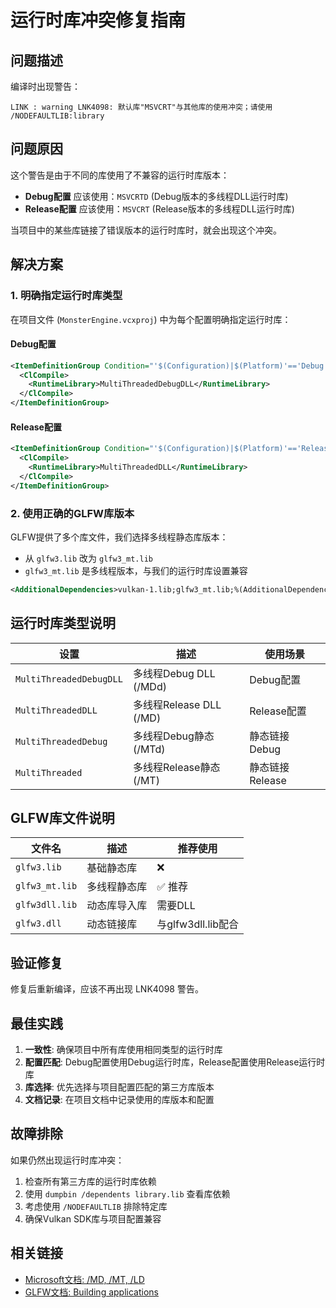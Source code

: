 # 运行时库冲突修复指南

## 问题描述

编译时出现警告：
```
LINK : warning LNK4098: 默认库"MSVCRT"与其他库的使用冲突；请使用 /NODEFAULTLIB:library
```

## 问题原因

这个警告是由于不同的库使用了不兼容的运行时库版本：

- **Debug配置** 应该使用：`MSVCRTD` (Debug版本的多线程DLL运行时库)
- **Release配置** 应该使用：`MSVCRT` (Release版本的多线程DLL运行时库)

当项目中的某些库链接了错误版本的运行时库时，就会出现这个冲突。

## 解决方案

### 1. 明确指定运行时库类型

在项目文件 (`MonsterEngine.vcxproj`) 中为每个配置明确指定运行时库：

#### Debug配置
```xml
<ItemDefinitionGroup Condition="'$(Configuration)|$(Platform)'=='Debug|x64'">
  <ClCompile>
    <RuntimeLibrary>MultiThreadedDebugDLL</RuntimeLibrary>
  </ClCompile>
</ItemDefinitionGroup>
```

#### Release配置
```xml
<ItemDefinitionGroup Condition="'$(Configuration)|$(Platform)'=='Release|x64'">
  <ClCompile>
    <RuntimeLibrary>MultiThreadedDLL</RuntimeLibrary>
  </ClCompile>
</ItemDefinitionGroup>
```

### 2. 使用正确的GLFW库版本

GLFW提供了多个库文件，我们选择多线程静态库版本：

- 从 `glfw3.lib` 改为 `glfw3_mt.lib`
- `glfw3_mt.lib` 是多线程版本，与我们的运行时库设置兼容

```xml
<AdditionalDependencies>vulkan-1.lib;glfw3_mt.lib;%(AdditionalDependencies)</AdditionalDependencies>
```

## 运行时库类型说明

| 设置 | 描述 | 使用场景 |
|------|------|----------|
| `MultiThreadedDebugDLL` | 多线程Debug DLL (/MDd) | Debug配置 |
| `MultiThreadedDLL` | 多线程Release DLL (/MD) | Release配置 |
| `MultiThreadedDebug` | 多线程Debug静态 (/MTd) | 静态链接Debug |
| `MultiThreaded` | 多线程Release静态 (/MT) | 静态链接Release |

## GLFW库文件说明

| 文件名 | 描述 | 推荐使用 |
|--------|------|----------|
| `glfw3.lib` | 基础静态库 | ❌ |
| `glfw3_mt.lib` | 多线程静态库 | ✅ 推荐 |
| `glfw3dll.lib` | 动态库导入库 | 需要DLL |
| `glfw3.dll` | 动态链接库 | 与glfw3dll.lib配合 |

## 验证修复

修复后重新编译，应该不再出现 LNK4098 警告。

## 最佳实践

1. **一致性**: 确保项目中所有库使用相同类型的运行时库
2. **配置匹配**: Debug配置使用Debug运行时库，Release配置使用Release运行时库
3. **库选择**: 优先选择与项目配置匹配的第三方库版本
4. **文档记录**: 在项目文档中记录使用的库版本和配置

## 故障排除

如果仍然出现运行时库冲突：

1. 检查所有第三方库的运行时库依赖
2. 使用 `dumpbin /dependents library.lib` 查看库依赖
3. 考虑使用 `/NODEFAULTLIB` 排除特定库
4. 确保Vulkan SDK库与项目配置兼容

## 相关链接

- [Microsoft文档: /MD, /MT, /LD](https://docs.microsoft.com/en-us/cpp/build/reference/md-mt-ld-use-run-time-library)
- [GLFW文档: Building applications](https://www.glfw.org/docs/latest/build_guide.html)
